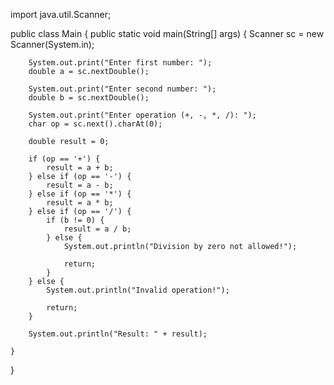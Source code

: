 import java.util.Scanner;

public class Main {
    public static void main(String[] args) {
        Scanner sc = new Scanner(System.in);

        System.out.print("Enter first number: ");
        double a = sc.nextDouble();

        System.out.print("Enter second number: ");
        double b = sc.nextDouble();

        System.out.print("Enter operation (+, -, *, /): ");
        char op = sc.next().charAt(0);

        double result = 0;

        if (op == '+') {
            result = a + b;
        } else if (op == '-') {
            result = a - b;
        } else if (op == '*') {
            result = a * b;
        } else if (op == '/') {
            if (b != 0) {
                result = a / b;
            } else {
                System.out.println("Division by zero not allowed!");
              
                return;
            }
        } else {
            System.out.println("Invalid operation!");
          
            return;
        }

        System.out.println("Result: " + result);
       
    }
}
